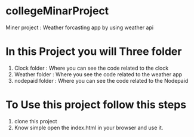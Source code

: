 # collegeMinarProject
 Miner project  : Weather forcasting app by using weather api
 
 # In this Project  you will Three folder  
   1. Clock folder : Where you can see the code related to the clock
   2. Weather folder : Where you see the code related to the weather app
   3. nodepaid folder : Where you can see the code related to the Nodepaid
  
  # To Use this project follow this steps
   1. clone this project
   2. Know simple open the index.html in your browser and use it. 
  
